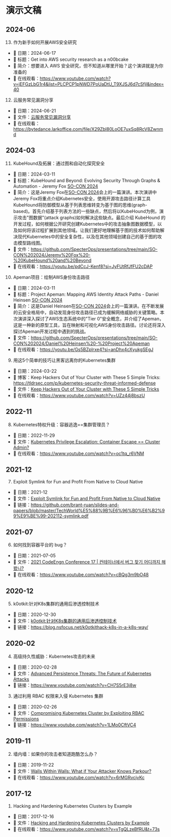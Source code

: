 # 演示文稿

## 2024-06

13. 作为新手如何开展AWS安全研究  
- 📅 日期：2024-06-17
- 📑 标题：Get into AWS security research as a n00bcake
- 💬 简介：想要进入 AWS 安全研究，但不知道从哪里开始？这个演讲就是为你准备的
- 🔗 在线观看：<https://www.youtube.com/watch?v=jEFGzLbG1r4&list=PLCPCP1pNWD7PoUaDtU_T9XJSJ6d7cSfjl&index=40>


12. 云服务常见漏洞分享

- 📅 日期：2024-06-21
- 📑 文件：[云服务常见漏洞分享](./4-云服务常见漏洞分享.pdf)
- 🔗 在线观看：<https://bytedance.larkoffice.com/file/X29Zbl80LoOE7uxSq8RcV8Zwnmd>

## 2024-03

11. KubeHound及拓展：通过图和自动化探究安全
- 📅 日期：2024-03-11
- 💬 标题：KubeHound and Beyond: Evolving Security Through Graphs & Automation - Jeremy Fox [SO-CON 2024](https://youtube.com/playlist?list=PLJK0fZNGiFU_Zh8PkjCws_Rw_8WdWKyd7&si=41KaKcoldSzIrhMn)
- 📃 简介：这是Jeremy Fox在[SO-CON 2024](https://specterops.io/so-con/)会上的一篇演讲。本次演讲中Jeremy Fox将重点介绍Kubernetes安全，使用开源攻击路径计算工具KubeHound将防御模型从基于列表思维转变为基于图的思维(graph-based)。首先介绍基于列表方法的一些缺点，然后将以KubeHound为例，演示攻击"图数据"(attack graphs)如何解决这些缺点。最后介绍 KubeHound 的开发过程，如何根据公开研究创建Kubernetes中的攻击抽象图数据模型，以及如何将该过程扩展到其他领域。让我们更好地理解基于图的技术如何帮助解决现代Kubernetes中的安全复杂性，以及在其他领域创建自己的基于图的攻击模型路线图。
- 📑 文件：<https://github.com/SpecterOps/presentations/tree/main/SO-CON%202024/Jeremy%20Fox%20-%20KubeHound%20and%20Beyond>
- 🔗 在线观看：<https://youtu.be/pdCcJ-Kenf8?si=JyFUtRfJfFU2cDAP>

10. Apeman项目：绘制AWS身份攻击路径
- 📅 日期：2024-03-11
- 💬 标题：Project Apeman: Mapping AWS Identity Attack Paths - Daniel Heinsen [SO-CON 2024](https://youtube.com/playlist?list=PLJK0fZNGiFU_Zh8PkjCws_Rw_8WdWKyd7&si=41KaKcoldSzIrhMn)
- 📃 简介：这是Daniel Heinsen在[SO-CON 2024](https://specterops.io/so-con/)会上的一篇演讲。在不断发展的云安全格局中，自动发现身份攻击路径已成为缓解网络威胁的关键策略。本次演讲深入探讨了AWS生态系统中的"Tier 0"安全概念，并介绍了Apeman，这是一种新的原型工具，旨在映射和可视化AWS身份攻击路径。讨论还将深入探讨Apeman开发过程中遇到的挑战。
- 📑 文件：<https://github.com/SpecterOps/presentations/tree/main/SO-CON%202024/Daniel%20Heinsen%20-%20Project%20Apeman>
- 🔗 在线观看：<https://youtu.be/Gs5BZplrxe4?si=anDhx4cXyukgSEgJ>

9. 用这5个简单的技巧让黑客远离你的Kubernetes集群

- 📅 日期：2024-03-22
- 💬 博客：Keep Hackers Out of Your Cluster with These 5 Simple Tricks: <https://tldrsec.com/p/kubernetes-security-threat-informed-defense>
- 📑 文件：[Keep Hackers Out of Your Cluster with These 5 Simple Tricks](https://docs.google.com/presentation/d/1FDzzxo7U_890_nHZyNK9L3XNisqao5aVyJrqI1ntgmE/edit#slide=id.g2c3c3dab940_0_481)
- 🔗 在线观看：<https://www.youtube.com/watch?v=UZz44j8bszU>

## 2022-11

8. Kubernetes特权升级：容器逃逸==集群管理员？

- 📅 日期：2022-11-29
- 📑 文件：[Kubernetes Privilege Escalation: Container Escape == Cluster Admin?](./Kubernetes%20Privilege%20Escalation:%20Container%20Escape%20equal%20to%20Cluster%20Admin.pdf)
- 🔗 在线观看：<https://www.youtube.com/watch?v=oc1tq_r6VNM>


## 2021-12

7. Exploit Symlink for Fun and Profit From Native to Cloud Native

- 📅 日期：2021-12
- 📑 文件：[Exploit Symlink for Fun and Profit From Native to Cloud Native](./TechWorld创新沙龙-202112-symlink.pdf)
- 🔗 链接：<https://github.com/brant-ruan/slides-and-papers/blob/master/TechWorld%E5%88%9B%E6%96%B0%E6%B2%99%E9%BE%99-202112-symlink.pdf>

## 2021-07

6. 如何找到容器平台的 bug？

- 📅 日期：2021-07-05
- 📑 文件：[2021 CodeEngn Conference 17 | 컨테이너에서 버그 찾기 어디까지 해봤니?](./2021%20CodeEngn%20Conference%2017,%20컨테이너에서%20버그%20찾기%20어디까지%20해봤니%20[김우석].pdf)
- 🔗 在线观看：<https://www.youtube.com/watch?v=cBQg3m9bO48>

## 2020-12

5. k0otkit:针对K8s集群的通用后渗透控制技术

- 📅 日期：2020-12-30
- 📑 文件：[k0otkit:针对K8s集群的通用后渗透控制技术](./k0otkit：针对K8s集群的通用后渗透控制技术.pdf)
- 🔗 链接：<https://blog.nsfocus.net/k0otkithack-k8s-in-a-k8s-way/>

## 2020-02

4. 高级持久性威胁：Kubernetes攻击的未来

- 📅 日期：2020-02-28
- 📑 文件：[Advanced Persistence Threats: The Future of Kubernetes Attacks](./2020_USA20_csv-f01_01_advanced-persistence-threats-the-future-of-kubernetes-attacks.pdf)
- 🔗 链接：<https://www.youtube.com/watch?v=CH7S5rE3j8w>

3. 通过利用 RBAC 权限来入侵 Kubernetes 集群

- 📅 日期：2020-02-26
- 📑 文件：[Compromising Kubernetes Cluster by Exploiting RBAC Permissions](./2020_USA20_dso-w01_01_compromising-kubernetes-cluster-by-exploiting-rbac-permissions.pdf)
- 🔗 链接：<https://www.youtube.com/watch?v=1LMo0CftVC4>


## 2019-11

2. 墙内墙：如果你的攻击者知道跑酷怎么办？

- 📅 日期：2019-11-22
- 📑 文件：[Walls Within Walls: What if Your Attacker Knows Parkour?](./walls_within_walls_castle_tallclair_kubeconUSA2019.pdf)
- 🔗 在线观看：<https://www.youtube.com/watch?v=6rMGRvcjvKc>

## 2017-12

1. Hacking and Hardening Kubernetes Clusters by Example

- 📅 日期：2017-12-16
- 📑 文件：[Hacking and Hardening Kubernetes Clusters by Example](./Hacking%20and%20Hardening%20Kubernetes%20Clusters%20by%20Example.pdf)
- 🔗 在线观看：<https://www.youtube.com/watch?v=vTgQLzeBfRU&t=73s>
